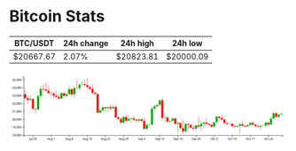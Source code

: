 # Bitcoin Stats

BTC/USDT|24h change|24h high|24h low|
|---|---|---|---|
|$20667.67|2.07%|$20823.81|$20000.09|

<img src="./chart.svg">
